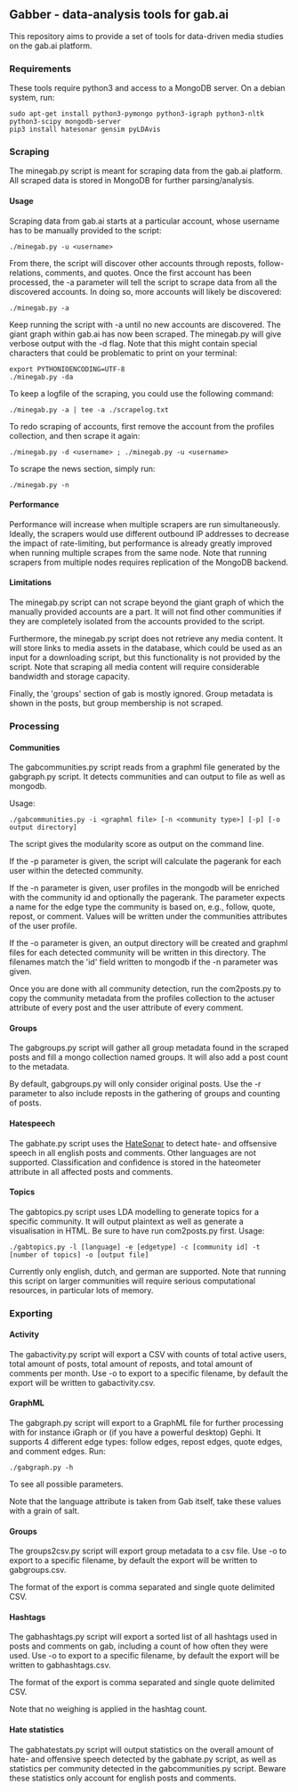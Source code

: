 ## Gabber - data-analysis tools for gab.ai

This repository aims to provide a set of tools for data-driven media studies on the gab.ai platform.

### Requirements

These tools require python3 and access to a MongoDB server.
On a debian system, run:

    sudo apt-get install python3-pymongo python3-igraph python3-nltk python3-scipy mongodb-server
    pip3 install hatesonar gensim pyLDAvis

### Scraping

The minegab.py script is meant for scraping data from the gab.ai platform. All scraped data is stored in MongoDB for further parsing/analysis.

#### Usage

Scraping data from gab.ai starts at a particular account, whose username has to be manually provided to the script:

    ./minegab.py -u <username>

From there, the script will discover other accounts through reposts, follow-relations, comments, and quotes.
Once the first account has been processed, the -a parameter will tell the script to scrape data from all the discovered accounts. In doing so, more accounts will likely be discovered:

    ./minegab.py -a

Keep running the script with -a until no new accounts are discovered. The giant graph within gab.ai has now been scraped.
The minegab.py will give verbose output with the -d flag. Note that this might contain special characters that could be problematic to print on your terminal:

    export PYTHONIOENCODING=UTF-8
    ./minegab.py -da

To keep a logfile of the scraping, you could use the following command:

    ./minegab.py -a | tee -a ./scrapelog.txt

To redo scraping of accounts, first remove the account from the profiles collection, and then scrape it again:

    ./minegab.py -d <username> ; ./minegab.py -u <username>

To scrape the news section, simply run:

    ./minegab.py -n

#### Performance

Performance will increase when multiple scrapers are run simultaneously. Ideally, the scrapers would use different outbound IP addresses to decrease the impact of rate-limiting, but performance is already greatly improved when running multiple scrapes from the same node. Note that running scrapers from multiple nodes requires replication of the MongoDB backend.

#### Limitations

The minegab.py script can not scrape beyond the giant graph of which the manually provided accounts are a part. It will not find other communities if they are completely isolated from the accounts provided to the script.

Furthermore, the minegab.py script does not retrieve any media content. It will store links to media assets in the database, which could be used as an input for a downloading script, but this functionality is not provided by the script. Note that scraping all media content will require considerable bandwidth and storage capacity.

Finally, the 'groups' section of gab is mostly ignored. Group metadata is shown in the posts, but group membership is not scraped.

### Processing

#### Communities

The gabcommunities.py script reads from a graphml file generated by the gabgraph.py script. It detects communities and can output to file as well as mongodb.

Usage:

    ./gabcommunities.py -i <graphml file> [-n <community type>] [-p] [-o output directory]

The script gives the modularity score as output on the command line.

If the -p parameter is given, the script will calculate the pagerank for each user within the detected community.

If the -n parameter is given, user profiles in the mongodb will be enriched with the community id and optionally the pagerank. The parameter expects a name for the edge type the community is based on, e.g., follow, quote, repost, or comment. Values will be written under the communities attributes of the user profile.

If the -o parameter is given, an output directory will be created and graphml files for each detected community will be written in this directory. The filenames match the 'id' field written to mongodb if the -n parameter was given.

Once you are done with all community detection, run the com2posts.py to copy the community metadata from the profiles collection to the actuser attribute of every post and the user attribute of every comment.

#### Groups

The gabgroups.py script will gather all group metadata found in the scraped posts and fill a mongo collection named groups. It will also add a post count to the metadata.

By default, gabgroups.py will only consider original posts. Use the -r parameter to also include reposts in the gathering of groups and counting of posts.

#### Hatespeech

The gabhate.py script uses the [HateSonar](https://github.com/Hironsan/HateSonar) to detect hate- and offsensive speech in all english posts and comments. Other languages are not supported. Classification and confidence is stored in the hateometer attribute in all affected posts and comments.

#### Topics

The gabtopics.py script uses LDA modelling to generate topics for a specific community. It will output plaintext as well as generate a visualisation in HTML. Be sure to have run com2posts.py first. Usage:

    ./gabtopics.py -l [language] -e [edgetype] -c [community id] -t [number of topics] -o [output file]

Currently only english, dutch, and german are supported. Note that running this script on larger communities will require serious computational resources, in particular lots of memory.

### Exporting

#### Activity

The gabactivity.py script will export a CSV with counts of total active users, total amount of posts, total amount of reposts, and total amount of comments per month. Use -o <filename> to export to a specific filename, by default the export will be written to gabactivity.csv.

#### GraphML

The gabgraph.py script will export to a GraphML file for further processing with for instance iGraph or (if you have a powerful desktop) Gephi. It supports 4 different edge types: follow edges, repost edges, quote edges, and comment edges.
Run:

    ./gabgraph.py -h

To see all possible parameters. 

Note that the language attribute is taken from Gab itself, take these values with a grain of salt.

#### Groups

The groups2csv.py script will export group metadata to a csv file. Use -o <filename> to export to a specific filename, by default the export will be written to gabgroups.csv.

The format of the export is comma separated and single quote delimited CSV.

#### Hashtags

The gabhashtags.py script will export a sorted list of all hashtags used in posts and comments on gab, including a count of how often they were used. Use -o <filename> to export to a specific filename, by default the export will be written to gabhashtags.csv.

The format of the export is comma separated and single quote delimited CSV.

Note that no weighing is applied in the hashtag count.

#### Hate statistics

The gabhatestats.py script will output statistics on the overall amount of hate- and offensive speech detected by the gabhate.py script, as well as statistics per community detected in the gabcommunities.py script. Beware these statistics only account for english posts and comments.
